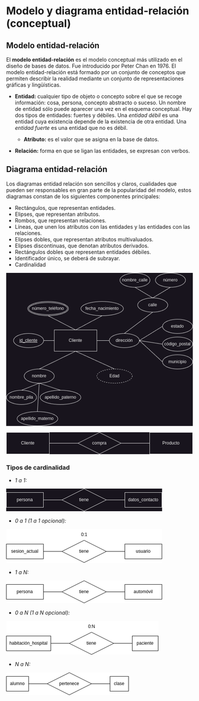# Modelo y diagrama entidad-relación (conceptual)

## Modelo entidad-relación

El **modelo entidad-relación** es el modelo conceptual más utilizado en el diseño de bases de datos. Fue introducido por Peter Chan en 1976. El modelo entidad-relación está formado por un conjunto de conceptos que permiten describir la realidad mediante un conjunto de representaciones gráficas y lingüísticas. 

- **Entidad:** cualquier tipo de objeto o concepto sobre el que se recoge información: cosa, persona, concepto abstracto o suceso.
Un nombre de entidad sólo puede aparecer una vez en el esquema conceptual. Hay dos tipos de entidades: fuertes y débiles. Una *entidad débil* es una entidad cuya existencia depende de la existencia de otra entidad. Una *entidad fuerte* es una entidad que no es débil.
    - **Atributo:** es el valor que se asigna en la base de datos.

- **Relación:** forma en que se ligan las entidades, se expresan con verbos.

## Diagrama entidad-relación

Los diagramas entidad relación son sencillos y claros, cualidades que pueden ser responsables en gran parte de la popularidad del modelo, estos diagramas constan de los siguientes componentes principales:
- Rectángulos, que representan entidades.
- Elipses, que representan atributos.
- Rombos, que representan relaciones.
- Líneas, que unen los atributos con las entidades y las entidades con las relaciones.
- Elipses dobles, que representan atributos multivaluados.
- Elipses discontinuas, que denotan atributos derivados.
- Rectángulos dobles que representan entidades débiles.
- Identificador único, se deberá de subrayar.
- Cardinalidad

![ejemploEntidadAtributos](./imagenes/entidadAtributos.png)

![ejemploEntidadAtributos](./imagenes/relacion.png)

### Tipos de cardinalidad

- *1 a 1:* 

![cardinalidad1a1](./imagenes/1a1.png)

- *0 a 1 (1 a 1 opcional):*

![cardinalidad0a1](./imagenes/0a1.png)

- *1 a N:*

![cardinalidad1aN](./imagenes/1aN.png)

- *0 a N (1 a N opcional):*

![cardinalidad0aN](./imagenes/0aN.png)

- *N a N:*

![cardinalidadNaN](./imagenes/NaN.png)

<!-- ### Normalización

- **1FN: Atributos atómicos (sin repetir campos)**
- **2FN: Cada campo de la tabla debe depender de una clave única**
- **3FN: Los campos que no son clave no deben de tener dependencias**
- **4FN: Los campos multivaluados se identifican por clave única** -->
